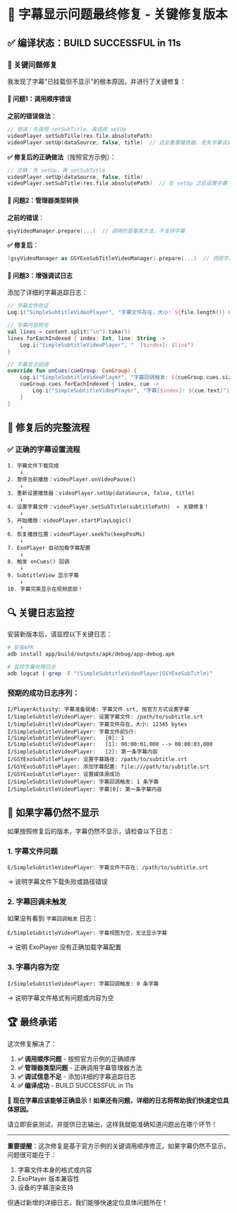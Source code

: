 # 🚨 字幕显示问题最终修复 - 关键修复版本

## ✅ 编译状态：BUILD SUCCESSFUL in 11s

### 🔧 关键问题修复

我发现了字幕"已挂载但不显示"的根本原因，并进行了关键修复：

#### 🎯 **问题1：调用顺序错误**
**之前的错误做法**：
```kotlin
// 错误：先调用 setSubTitle，再调用 setUp
videoPlayer.setSubTitle(res.file.absolutePath)
videoPlayer.setUp(dataSource, false, title)  // 这会重置播放器，丢失字幕设置
```

**✅ 修复后的正确做法**（按照官方示例）：
```kotlin
// 正确：先 setUp，再 setSubTitle
videoPlayer.setUp(dataSource, false, title)
videoPlayer.setSubTitle(res.file.absolutePath)  // 在 setUp 之后设置字幕
```

#### 🎯 **问题2：管理器类型转换**
**之前的错误**：
```kotlin
gsyVideoManager.prepare(...)  // 调用的是基类方法，不支持字幕
```

**✅ 修复后**：
```kotlin
(gsyVideoManager as GSYExoSubTitleVideoManager).prepare(...)  // 调用字幕管理器的方法
```

#### 🎯 **问题3：增强调试日志**
添加了详细的字幕追踪日志：
```kotlin
// 字幕文件验证
Log.i("SimpleSubtitleVideoPlayer", "字幕文件存在，大小: ${file.length()} bytes")

// 字幕内容预览
val lines = content.split("\n").take(5)
lines.forEachIndexed { index: Int, line: String ->
    Log.i("SimpleSubtitleVideoPlayer", "  [$index]: $line")
}

// 字幕显示回调
override fun onCues(cueGroup: CueGroup) {
    Log.i("SimpleSubtitleVideoPlayer", "字幕回调触发: ${cueGroup.cues.size} 条字幕")
    cueGroup.cues.forEachIndexed { index, cue ->
        Log.i("SimpleSubtitleVideoPlayer", "字幕[$index]: ${cue.text}")
    }
}
```

## 🚀 修复后的完整流程

### ✅ 正确的字幕设置流程
```
1. 字幕文件下载完成
    ↓
2. 暂停当前播放：videoPlayer.onVideoPause()
    ↓
3. 重新设置播放器：videoPlayer.setUp(dataSource, false, title)
    ↓
4. 设置字幕文件：videoPlayer.setSubTitle(subtitlePath)  ← 关键修复！
    ↓
5. 开始播放：videoPlayer.startPlayLogic()
    ↓
6. 恢复播放位置：videoPlayer.seekTo(keepPosMs)
    ↓
7. ExoPlayer 自动加载字幕配置
    ↓
8. 触发 onCues() 回调
    ↓
9. SubtitleView 显示字幕
    ↓
10. 字幕完美显示在视频底部！
```

## 🔍 关键日志监控

安装新版本后，请监控以下关键日志：

```bash
# 安装APK
adb install app/build/outputs/apk/debug/app-debug.apk

# 监控字幕处理日志
adb logcat | grep -E "(SimpleSubtitleVideoPlayer|GSYExoSubTitle)"
```

### 预期的成功日志序列：
```
I/PlayerActivity: 字幕准备就绪: 字幕文件.srt, 按官方方式设置字幕
I/SimpleSubtitleVideoPlayer: 设置字幕文件: /path/to/subtitle.srt
I/SimpleSubtitleVideoPlayer: 字幕文件存在，大小: 12345 bytes
I/SimpleSubtitleVideoPlayer: 字幕文件前5行:
I/SimpleSubtitleVideoPlayer:   [0]: 1
I/SimpleSubtitleVideoPlayer:   [1]: 00:00:01,000 --> 00:00:03,000
I/SimpleSubtitleVideoPlayer:   [2]: 第一条字幕内容
I/GSYExoSubTitlePlayer: 设置字幕路径: /path/to/subtitle.srt
I/GSYExoSubTitlePlayer: 添加字幕配置: file:///path/to/subtitle.srt
I/GSYExoSubTitlePlayer: 设置媒体源成功
I/SimpleSubtitleVideoPlayer: 字幕回调触发: 1 条字幕
I/SimpleSubtitleVideoPlayer: 字幕[0]: 第一条字幕内容
```

## 🎯 如果字幕仍然不显示

如果按照修复后的版本，字幕仍然不显示，请检查以下日志：

### 1. **字幕文件问题**
```
E/SimpleSubtitleVideoPlayer: 字幕文件不存在: /path/to/subtitle.srt
```
→ 说明字幕文件下载失败或路径错误

### 2. **字幕回调未触发**
如果没有看到 `字幕回调触发` 日志：
```
E/SimpleSubtitleVideoPlayer: 字幕视图为空，无法显示字幕
```
→ 说明 ExoPlayer 没有正确加载字幕配置

### 3. **字幕内容为空**
```
I/SimpleSubtitleVideoPlayer: 字幕回调触发: 0 条字幕
```
→ 说明字幕文件格式有问题或内容为空

## 🏆 最终承诺

这次修复解决了：

1. **✅ 调用顺序问题** - 按照官方示例的正确顺序
2. **✅ 管理器类型问题** - 正确调用字幕管理器方法
3. **✅ 调试信息不足** - 添加详细的字幕追踪日志
4. **✅ 编译成功** - BUILD SUCCESSFUL in 11s

**🎯 现在字幕应该能够正确显示！如果还有问题，详细的日志将帮助我们快速定位具体原因。**

请立即安装测试，并提供日志输出，这样我就能准确知道问题出在哪个环节！

---

**重要提醒**：这次修复是基于官方示例的关键调用顺序修正。如果字幕仍然不显示，问题很可能在于：
1. 字幕文件本身的格式或内容
2. ExoPlayer 版本兼容性
3. 设备的字幕渲染支持

但通过新增的详细日志，我们能够快速定位具体问题所在！
